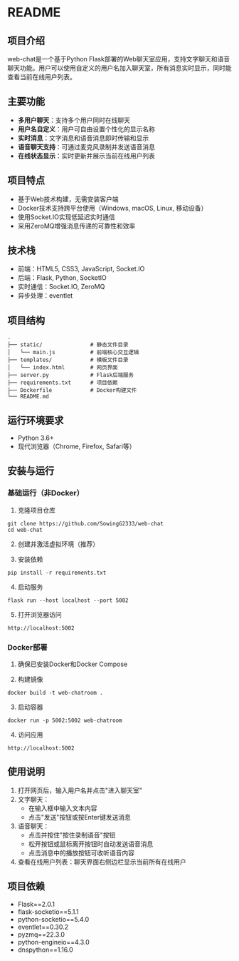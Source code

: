 
# README

## 项目介绍

web-chat是一个基于Python Flask部署的Web聊天室应用，支持文字聊天和语音聊天功能。用户可以使用自定义的用户名加入聊天室，所有消息实时显示，同时能查看当前在线用户列表。

## 主要功能

- **多用户聊天**：支持多个用户同时在线聊天
- **用户名自定义**：用户可自由设置个性化的显示名称
- **实时消息**：文字消息和语音消息即时传输和显示
- **语音聊天支持**：可通过麦克风录制并发送语音消息
- **在线状态显示**：实时更新并展示当前在线用户列表

## 项目特点

- 基于Web技术构建，无需安装客户端
- Docker技术支持跨平台使用（Windows, macOS, Linux, 移动设备）
- 使用Socket.IO实现低延迟实时通信
- 采用ZeroMQ增强消息传递的可靠性和效率


## 技术栈

- 前端：HTML5, CSS3, JavaScript, Socket.IO
- 后端：Flask, Python, SocketIO
- 实时通信：Socket.IO, ZeroMQ
- 异步处理：eventlet

## 项目结构

```
.
├── static/               # 静态文件目录
│   └── main.js           # 前端核心交互逻辑
├── templates/            # 模板文件目录
│   └── index.html        # 网页界面
├── server.py             # Flask后端服务
├── requirements.txt      # 项目依赖
├── Dockerfile            # Docker构建文件
└── README.md
```

## 运行环境要求

- Python 3.6+
- 现代浏览器（Chrome, Firefox, Safari等）

## 安装与运行

### 基础运行（非Docker）

1. 克隆项目仓库

```
git clone https://github.com/SowingG2333/web-chat
cd web-chat
```

2. 创建并激活虚拟环境（推荐）  

3. 安装依赖

```
pip install -r requirements.txt
```

4. 启动服务

```
flask run --host localhost --port 5002
```

5. 打开浏览器访问

```
http://localhost:5002
```

### Docker部署

1. 确保已安装Docker和Docker Compose

2. 构建镜像

```
docker build -t web-chatroom .
```

3. 启动容器

```
docker run -p 5002:5002 web-chatroom
```

4. 访问应用

```
http://localhost:5002
```

## 使用说明

1. 打开网页后，输入用户名并点击"进入聊天室"
2. 文字聊天：
   - 在输入框中输入文本内容
   - 点击"发送"按钮或按Enter键发送消息
3. 语音聊天：
   - 点击并按住"按住录制语音"按钮
   - 松开按钮或鼠标离开按钮时自动发送语音消息
   - 点击消息中的播放按钮可收听语音内容
4. 查看在线用户列表：聊天界面右侧边栏显示当前所有在线用户

## 项目依赖

- Flask==2.0.1
- flask-socketio==5.1.1
- python-socketio==5.4.0
- eventlet==0.30.2
- pyzmq==22.3.0
- python-engineio==4.3.0
- dnspython==1.16.0

